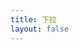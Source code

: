 ```yaml
---
title: 下拉
layout: false
---
```


<TemplateFramework></TemplateFramework>

<style scope lang="scss">
body,html{
    height:100%!important;
}
#app[data-v-app]{
    height: 100%!important;
    & > div{
        height: 100%!important;
        & > div{
            height: 100%!important;
        }
    }
}

</style>
